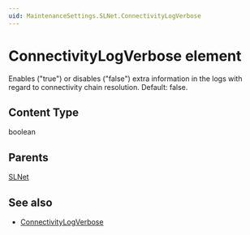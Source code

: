 ```yaml
---
uid: MaintenanceSettings.SLNet.ConnectivityLogVerbose
---
```


# ConnectivityLogVerbose element

Enables ("true") or disables ("false") extra information in the logs with regard to connectivity chain resolution. Default: false.

## Content Type

boolean

## Parents

[SLNet](xref:MaintenanceSettings.SLNet)

## See also

- [ConnectivityLogVerbose](xref:Configuration_of_DataMiner_processes#connectivitylogverbose)
